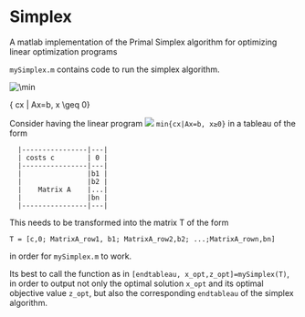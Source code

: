 # Simplex
A matlab implementation of the Primal Simplex algorithm for optimizing linear optimization programs

`mySimplex.m` contains code to run the simplex algorithm.


![ \min  ](https://render.githubusercontent.com/render/math?math=%5Cpi)

\{ cx | Ax=b, x \geq 0\}

Consider having the linear program <img src="https://render.githubusercontent.com/render/math?math=\min \{ cx | Ax=b, x \geq 0 \}">
`min{cx|Ax=b, x≥0}` in a tableau of the form

```
  |----------------|---|
  | costs c        | 0 |
  |----------------|---|
  |                |b1 |
  |                |b2 |
  |    Matrix A    |...|
  |                |bn |  
  |----------------|---|
  ```

This needs to be transformed into the matrix T of the form

`T = [c,0; MatrixA_row1, b1; MatrixA_row2,b2; ...;MatrixA_rown,bn]`

in order for `mySimplex.m` to work.

Its best to call the function as in `[endtableau, x_opt,z_opt]=mySimplex(T)`,
in order to output not only the optimal solution `x_opt` and its optimal objective value
`z_opt`, but also the corresponding `endtableau` of the simplex algorithm.
